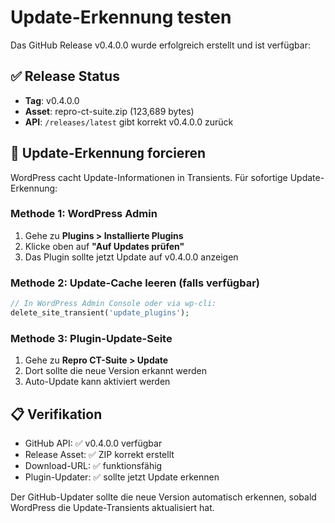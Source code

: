 # Update-Erkennung testen

Das GitHub Release v0.4.0.0 wurde erfolgreich erstellt und ist verfügbar:

## ✅ Release Status
- **Tag**: v0.4.0.0
- **Asset**: repro-ct-suite.zip (123,689 bytes)
- **API**: `/releases/latest` gibt korrekt v0.4.0.0 zurück

## 🔄 Update-Erkennung forcieren

WordPress cacht Update-Informationen in Transients. Für sofortige Update-Erkennung:

### Methode 1: WordPress Admin
1. Gehe zu **Plugins > Installierte Plugins**
2. Klicke oben auf **"Auf Updates prüfen"**
3. Das Plugin sollte jetzt Update auf v0.4.0.0 anzeigen

### Methode 2: Update-Cache leeren (falls verfügbar)
```php
// In WordPress Admin Console oder via wp-cli:
delete_site_transient('update_plugins');
```

### Methode 3: Plugin-Update-Seite
1. Gehe zu **Repro CT-Suite > Update**
2. Dort sollte die neue Version erkannt werden
3. Auto-Update kann aktiviert werden

## 📋 Verifikation
- GitHub API: ✅ v0.4.0.0 verfügbar
- Release Asset: ✅ ZIP korrekt erstellt  
- Download-URL: ✅ funktionsfähig
- Plugin-Updater: ✅ sollte jetzt Update erkennen

Der GitHub-Updater sollte die neue Version automatisch erkennen, sobald WordPress die Update-Transients aktualisiert hat.